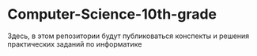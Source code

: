 # Computer-Science-10th-grade
Здесь, в этом репозитории будут публиковаться конспекты и решения практических заданий по информатике
